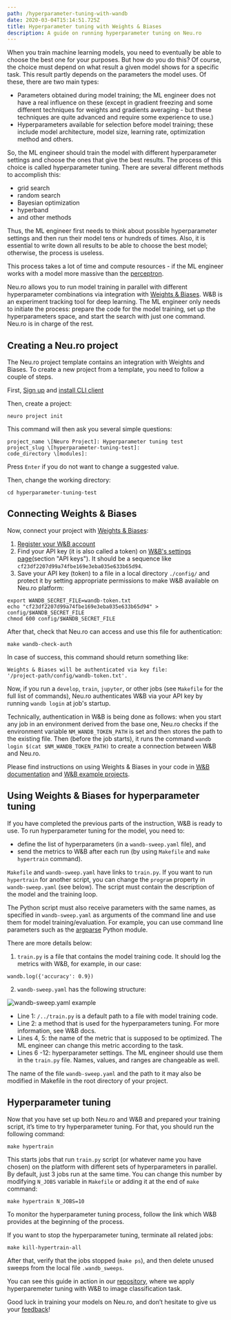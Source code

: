```yaml
---
path: /hyperparameter-tuning-with-wandb
date: 2020-03-04T15:14:51.725Z
title: Hyperparameter tuning with Weights & Biases
description: A guide on running hyperparameter tuning on Neu.ro
---
```

When you train machine learning models, you need to eventually be able to choose the best one for your purposes. But how do you do this? Of course, the choice must depend on what result a given model shows for a specific task. This result partly depends on the parameters the model uses. Of these, there are two main types:

* Parameters obtained during model training; the ML engineer does not have a real influence on these (except in gradient freezing and some different techniques for weights and gradients averaging - but these techniques are quite advanced and require some experience to use.)
* Hyperparameters available for selection before model training; these include model architecture, model size, learning rate, optimization method and others.

So, the ML engineer should train the model with different hyperparameter settings and choose the ones that give the best results. The process of this choice is called hyperparameter tuning. There are several different methods to accomplish this:

* grid search
* random search
* Bayesian optimization
* hyperband
* and other methods

Thus, the ML engineer first needs to think about possible hyperparameter settings and then run their model tens or hundreds of times. Also, it is essential to write down all results to be able to choose the best model; otherwise, the process is useless.

This process takes a lot of time and compute resources - if the ML engineer works with a model more massive than the [perceptron](https://en.wikipedia.org/wiki/Perceptron).

Neu.ro allows you to run model training in parallel with different hyperparameter combinations via integration with [Weights & Biases](https://www.wandb.com/). W&B is an experiment tracking tool for deep learning. The ML engineer only needs to initiate the process: prepare the code for the model training, set up the hyperparameters space, and start the search with just one command. Neu.ro is in charge of the rest.

## Creating a Neu.ro project

The Neu.ro project template contains an integration with Weights and Biases. To create a new project from a template, you need to follow a couple of steps. 

First, [Sign up](https://neu.ro/) and [install CLI client](https://docs.neu.ro/getting-started#installing-cli)

Then, create a project:

```
neuro project init
```

This command will then ask you several simple questions:

```
project_name \[Neuro Project]: Hyperparameter tuning test
project_slug \[hyperparameter-tuning-test]:
code_directory \[modules]:
```

Press `Enter` if you do not want to change a suggested value.

Then, change the working directory:

```
cd hyperparameter-tuning-test
```

## Connecting Weights & Biases

Now, connect your project with [Weights & Biases](https://www.wandb.com/):

1. [Register your W&B account](https://app.wandb.ai/login?signup=true)
2. Find your API key (it is also called a token) on [W&B's settings page](https://app.wandb.ai/settings)(section "API keys"). It should be a sequence like `cf23df2207d99a74fbe169e3eba035e633b65d94`.
3. Save your API key (token) to a file in a local directory `./config/` and protect it by setting appropriate permissions to make W&B available on Neu.ro platform:

```
export WANDB_SECRET_FILE=wandb-token.txt
echo "cf23df2207d99a74fbe169e3eba035e633b65d94" > config/$WANDB_SECRET_FILE
chmod 600 config/$WANDB_SECRET_FILE
```

After that, check that Neu.ro can access and use this file for authentication:

```
make wandb-check-auth
```

In case of success, this command should return something like:

```
Weights & Biases will be authenticated via key file:
'/project-path/config/wandb-token.txt'.
```

Now, if you run a `develop`, `train`, `jupyter`, or other jobs (see `Makefile` for the full list of commands), Neu.ro authenticates W&B via your API key by running `wandb login` at job's startup.

Technically, authentication in W&B is being done as follows: when you start any job in an environment derived from the base one, Neu.ro checks if the environment variable `NM_WANDB_TOKEN_PATH` is set and then stores the path to the existing file. Then (before the job starts), it runs the command `wandb login $(cat $NM_WANDB_TOKEN_PATH)` to create a connection between W&B and Neu.ro.

Please find instructions on using Weights & Biases in your code in [W&B documentation](https://docs.wandb.com/library/api/examples) and [W&B example projects](https://github.com/wandb/examples).

## Using Weights & Biases for hyperparameter tuning

If you have completed the previous parts of the instruction, W&B is ready to use. To run hyperparameter tuning for the model, you need to:

* define the list of hyperparameters (in a `wandb-sweep.yaml` file), and
* send the metrics to W&B after each run (by using `Makefile` and `make hypertrain` command).

`Makefile` and `wandb-sweep.yaml` have links to `train.py`. If you want to run `hypertrain` for another script, you can change the `program` property in `wandb-sweep.yaml` (see below). The script must contain the description of the model and the training loop.

The Python script must also receive parameters with the same names, as specified in `wandb-sweep.yaml` as arguments of the command line and use them for model training/evaluation. For example, you can use command line parameters such as the [argparse](https://docs.python.org/3/library/argparse.html) Python module.

There are more details below:

1. `train.py` is a file that contains the model training code. It should log the metrics with W&B, for example, in our case:

```
wandb.log({'accuracy': 0.9})
```

2. `wandb-sweep.yaml` has the following structure:

![wandb-sweep.yaml example](../../assets/wandb-yaml.png "wandb-sweep.yaml example")

* Line 1: `/../train.py` is a default path to a file with model training code.
* Line 2: a method that is used for the hyperparameters tuning. For more information, see W&B docs.
* Lines 4, 5: the name of the metric that is supposed to be optimized. The ML engineer can change this metric according to the task.
* Lines 6 -12: hyperparameter settings. The ML engineer should use them in the `train.py` file. Names, values, and ranges are changeable as well.

The name of the file `wandb-sweep.yaml` and the path to it may also be modified in Makefile in the root directory of your project.

## Hyperparameter tuning

Now that you have set up both Neu.ro and W&B and prepared your training script, it’s time to try hyperparameter tuning. For that, you should run the following command:

```
make hypertrain
```

This starts jobs that run `train.py` script (or whatever name you have chosen) on the platform with different sets of hyperparameters in parallel. By default, just 3 jobs run at the same time. You can change this number by modifying `N_JOBS` variable in `Makefile` or adding it at the end of `make` command:

```
make hypertrain N_JOBS=10
```

To monitor the hyperparameter tuning process, follow the link which W&B provides at the beginning of the process.

If you want to stop the hyperparameter tuning, terminate all related jobs:

```
make kill-hypertrain-all
```

After that, verify that the jobs stopped (`make ps`), and then delete unused sweeps from the local file `.wandb_sweeps`.

You can see this guide in action in our [repository](https://github.com/neuromation/ml-recipe-hyperparam-wandb), where we apply hyperparemeter tuning with W&B to image classification task.

Good luck in training your models on Neu.ro, and don’t hesitate to give us your [feedback](mailto:team@neu.ro)!